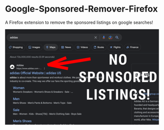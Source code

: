 # Google-Sponsored-Remover-Firefox
A Firefox extension to remove the sponsored listings on google searches!

![Promo Image](PromoImage.png)
